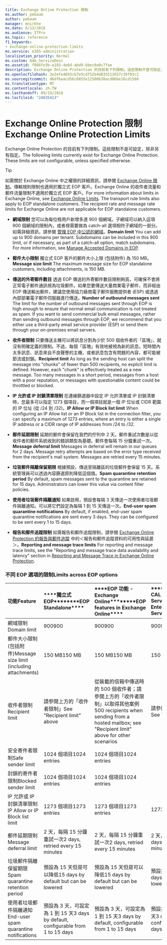```yaml
---
title: Exchange Online Protection 限制
ms.author: pebaum
author: pebaum
manager: mnirkhe
ms.date: 6/13/2018
ms.audience: ITPro
ms.topic: reference
f1_keywords:
- exchange-online-protection-limits
ms.service: o365-administration
localization_priority: Normal
ms.custom: Adm_ServiceDesc
ms.assetid: f866fe3b-a183-4e6d-abd9-bbec0a0c7fae
description: Exchange Online Protection 的目前有下列限制。這些限制不是可設定，除非另有指定。
ms.openlocfilehash: 2e2efe4693cb7e5cdf52b4d035512657c39f03c2
ms.sourcegitcommit: d6dfbaacd56c0855e12500b38acd06be16cd1560
ms.translationtype: MT
ms.contentlocale: zh-TW
ms.lasthandoff: 09/19/2018
ms.locfileid: "24035413"
---
```

# <a name="exchange-online-protection-limits"></a><span data-ttu-id="6842f-104">Exchange Online Protection 限制</span><span class="sxs-lookup"><span data-stu-id="6842f-104">Exchange Online Protection Limits</span></span>

<span data-ttu-id="6842f-p102">Exchange Online Protection 的目前有下列限制。這些限制不是可設定，除非另有指定。</span><span class="sxs-lookup"><span data-stu-id="6842f-p102">The following limits currently exist for Exchange Online Protection. These limits are not configurable, unless specified otherwise.</span></span> 
  
> [!TIP]
> <span data-ttu-id="6842f-p103">如需關於 Exchange Online 中之權限的詳細資訊，請參閱 [Exchange Online 限制](../exchange-online-service-description/exchange-online-limits.md)。傳輸規則限制也適用於獨立式 EOP 客戶。Exchange Online 的收件者流量和郵件流量限制不適用於獨立式 EOP 客戶。</span><span class="sxs-lookup"><span data-stu-id="6842f-p103">For more information about limits in Exchange Online, see [Exchange Online Limits](../exchange-online-service-description/exchange-online-limits.md). The transport rule limits also apply to EOP standalone customers. The recipient rate and message rate limits for Exchange Online are not applicable for EOP standalone customers.</span></span> 
  
- <span data-ttu-id="6842f-p104">**網域限制** 您可以為每位租用戶新增多達 900 個網域。子網域可以納入這項 900 個網域的限制內，或者視需要做為 catch-all 選項相符子網域的一部分。如需詳細資訊，請參閱 [管理 EOP 中公認的網域](https://go.microsoft.com/fwlink/p/?LinkId=282239)。</span><span class="sxs-lookup"><span data-stu-id="6842f-p104">**Domain limit** You can add up to 900 domains per tenant. Subdomains can be included in this 900 limit, or if necessary, as part of a catch-all option, match subdomains. For more information, see [Manage Accepted Domains in EOP](https://go.microsoft.com/fwlink/p/?LinkId=282239).</span></span>
    
- <span data-ttu-id="6842f-113">**郵件大小限制** 獨立式 EOP 客戶的郵件大小上限 (包括附件) 為 150 MB。</span><span class="sxs-lookup"><span data-stu-id="6842f-113">**Message size limit** The maximum message size for EOP standalone customers, including attachments, is 150 MB.</span></span> 
    
- <span data-ttu-id="6842f-p105">**傳送的外寄郵件數目** 透過 EOP 傳送的外寄郵件數目限制夠高，可確保不會將正常電子郵件通訊視為垃圾郵件。如果您要傳送大量商業電子郵件，而非經由 EOP 傳送輸出郵件，建議您使用協力廠商電子郵件服務提供者 (ESP) 或透過內部部署電子郵件伺服器進行傳送。</span><span class="sxs-lookup"><span data-stu-id="6842f-p105">**Number of outbound messages sent** The limit for the number of outbound messages sent through EOP is high enough to ensure that normal email communication is not treated as spam. If you want to send commercial bulk email messages, rather than sending outbound messages through EOP, we recommend that you either use a third-party email service provider (ESP) or send them through your on-premises email servers.</span></span> 
    
- <span data-ttu-id="6842f-p106">**收件者限制** 只要傳送主機可以將訊息分割為少於 500 個收件者的「區塊」，就沒有明確定義的限制。不過，每個「區塊」有效地被視為新的訊息。短時間內太多訊息、訊息來自不良聲譽的主機，或者訊息包含有問題的內容，都可能被節流或封鎖。</span><span class="sxs-lookup"><span data-stu-id="6842f-p106">**Recipient limit** As long as the sending host can split the message into "chunks" of fewer than 500 recipients, no explicit limit is defined. However, each "chunk" is effectively treated as a new message. Too many messages in a short period, messages from a host with a poor reputation, or messages with questionable content could be throttled or blocked.</span></span> 
    
- <span data-ttu-id="6842f-119">**IP 允許或 IP 封鎖清單限制** 在連線篩選器中設定 IP 允許清單或 IP 封鎖清單時，您最多可以指定 1273 個項目，而一個項目就是一個 IP 位址或 CIDR 範圍的 IP 位址 (從 /24 到 /32)。</span><span class="sxs-lookup"><span data-stu-id="6842f-119">**IP Allow or IP Block list limit** When configuring an IP Allow list or an IP Block list in the connection filter, you can specify a maximum of 1273 entries, where an entry is either a single IP address or a CIDR range of IP addresses from /24 to /32.</span></span> 
    
- <span data-ttu-id="6842f-p107">**郵件延期限制** 延期的郵件會保留在我們的佇列中 2 天。郵件重試次數是以從收件者的郵件系統收到的錯誤類型為基礎。郵件會每隔 15 分鐘重試一次。</span><span class="sxs-lookup"><span data-stu-id="6842f-p107">**Message deferral limit** Messages in deferral will remain in our queues for 2 days. Message retry attempts are based on the error type received from the recipient's mail system. Messages are retried every 15 minutes.</span></span> 
    
- <span data-ttu-id="6842f-p108">**垃圾郵件隔離保留期限** 根據預設，傳送至隔離區的垃圾郵件會保留 15 天。系統管理員可以透過內容篩選原則降低這個值。</span><span class="sxs-lookup"><span data-stu-id="6842f-p108">**Spam quarantine retention period** By default, spam messages sent to the quarantine are retained for 15 days. Administrators can lower this value via content filter policies.</span></span> 
    
- <span data-ttu-id="6842f-p109">**使用者垃圾郵件隔離通知** 如果啟用，預設會每隔 3 天傳送一次使用者垃圾郵件隔離通知。可以將它們設定為每隔 1 到 15 天傳送一次。</span><span class="sxs-lookup"><span data-stu-id="6842f-p109">**End-user spam quarantine notifications** By default, if enabled, end-user spam quarantine notifications are sent every 3 days. They can be configured to be sent every 1 to 15 days.</span></span> 
    
- <span data-ttu-id="6842f-127">**報告和郵件追蹤限制** 如需報告和郵件追蹤限制，請參閱 [Exchange Online Protection 的報告與郵件追蹤](https://go.microsoft.com/fwlink/?LinkId=394248) 中的＜報告和郵件追蹤資料的可用性與延遲＞。</span><span class="sxs-lookup"><span data-stu-id="6842f-127">**Reporting and message trace limits** For reporting and message trace limits, see the "Reporting and message trace data availability and latency" section in [Reporting and Message Trace in Exchange Online Protection](https://go.microsoft.com/fwlink/?LinkId=394248).</span></span>
    
### <a name="limits-across-eop-options"></a><span data-ttu-id="6842f-128">不同 EOP 選項的限制</span><span class="sxs-lookup"><span data-stu-id="6842f-128">Limits across EOP options</span></span>

|<span data-ttu-id="6842f-129">**功能**</span><span class="sxs-lookup"><span data-stu-id="6842f-129">**Feature**</span></span>|<span data-ttu-id="6842f-130">\*\*\*\*獨立式 EOP\*\*\*\*</span><span class="sxs-lookup"><span data-stu-id="6842f-130">\*\*\*\*EOP Standalone\*\*\*\*</span></span>|<span data-ttu-id="6842f-131">\*\*\*\*EOP 功能 -Exchange Online\*\*\*\*</span><span class="sxs-lookup"><span data-stu-id="6842f-131">\*\*\*\*EOP features in Exchange Online\*\*\*\*</span></span>|<span data-ttu-id="6842f-132">\*\*\*\*Exchange Enterprise CAL with Services\*\*\*\*</span><span class="sxs-lookup"><span data-stu-id="6842f-132">\*\*\*\*Exchange Enterprise CAL with Services\*\*\*\*</span></span>|
|:-----|:-----|:-----|:-----|
|<span data-ttu-id="6842f-133">網域限制</span><span class="sxs-lookup"><span data-stu-id="6842f-133">Domain limit</span></span>  <br/> |<span data-ttu-id="6842f-134">900</span><span class="sxs-lookup"><span data-stu-id="6842f-134">900</span></span>  <br/> |<span data-ttu-id="6842f-135">900</span><span class="sxs-lookup"><span data-stu-id="6842f-135">900</span></span>  <br/> |<span data-ttu-id="6842f-136">900</span><span class="sxs-lookup"><span data-stu-id="6842f-136">900</span></span>  <br/> |
|<span data-ttu-id="6842f-137">郵件大小限制 (包括附件)</span><span class="sxs-lookup"><span data-stu-id="6842f-137">Message size limit (including attachments)</span></span>  <br/> |<span data-ttu-id="6842f-138">150 MB</span><span class="sxs-lookup"><span data-stu-id="6842f-138">150 MB</span></span>  <br/> |<span data-ttu-id="6842f-139">150 MB</span><span class="sxs-lookup"><span data-stu-id="6842f-139">150 MB</span></span>  <br/> |<span data-ttu-id="6842f-140">150 MB</span><span class="sxs-lookup"><span data-stu-id="6842f-140">150 MB</span></span>  <br/> |
|<span data-ttu-id="6842f-141">收件者限制</span><span class="sxs-lookup"><span data-stu-id="6842f-141">Recipient limit</span></span>  <br/> |<span data-ttu-id="6842f-142">請參閱上方的「收件者限制」</span><span class="sxs-lookup"><span data-stu-id="6842f-142">See "Recipient limit" above</span></span>  <br/> |<span data-ttu-id="6842f-143">從裝載的信箱中傳送時的 500 個收件者；請參閱上方的「收件者限制」以取得其他案例</span><span class="sxs-lookup"><span data-stu-id="6842f-143">500 recipients when sending from a hosted mailbox; see "Recipient limit" above for other scenarios</span></span>  <br/> |<span data-ttu-id="6842f-144">請參閱上方的「收件者限制」</span><span class="sxs-lookup"><span data-stu-id="6842f-144">See "Recipient limit" above</span></span>  <br/> |
|<span data-ttu-id="6842f-145">安全寄件者限制</span><span class="sxs-lookup"><span data-stu-id="6842f-145">Safe sender limit</span></span>  <br/> |<span data-ttu-id="6842f-146">1024 個項目</span><span class="sxs-lookup"><span data-stu-id="6842f-146">1024 entries</span></span>  <br/> |<span data-ttu-id="6842f-147">1024 個項目</span><span class="sxs-lookup"><span data-stu-id="6842f-147">1024 entries</span></span>  <br/> ||
|<span data-ttu-id="6842f-148">封鎖的寄件者限制</span><span class="sxs-lookup"><span data-stu-id="6842f-148">Blocked sender limit</span></span>  <br/> |<span data-ttu-id="6842f-149">1024 個項目</span><span class="sxs-lookup"><span data-stu-id="6842f-149">1024 entries</span></span>  <br/> |<span data-ttu-id="6842f-150">1024 個項目</span><span class="sxs-lookup"><span data-stu-id="6842f-150">1024 entries</span></span>  <br/> ||
|<span data-ttu-id="6842f-151">IP 允許或 IP 封鎖清單限制</span><span class="sxs-lookup"><span data-stu-id="6842f-151">IP Allow or IP Block list limit</span></span>  <br/> |<span data-ttu-id="6842f-152">1273 個項目</span><span class="sxs-lookup"><span data-stu-id="6842f-152">1273 entries</span></span>  <br/> |<span data-ttu-id="6842f-153">1273 個項目</span><span class="sxs-lookup"><span data-stu-id="6842f-153">1273 entries</span></span>  <br/> |<span data-ttu-id="6842f-154">1273 個項目</span><span class="sxs-lookup"><span data-stu-id="6842f-154">1273 entries</span></span>  <br/> |
|<span data-ttu-id="6842f-155">郵件延期限制</span><span class="sxs-lookup"><span data-stu-id="6842f-155">Message deferral limit</span></span>  <br/> |<span data-ttu-id="6842f-156">2 天，每隔 15 分鐘重試一次</span><span class="sxs-lookup"><span data-stu-id="6842f-156">2 days, retried every 15 minutes</span></span>  <br/> |<span data-ttu-id="6842f-157">2 天，每隔 15 分鐘重試一次</span><span class="sxs-lookup"><span data-stu-id="6842f-157">2 days, retried every 15 minutes</span></span>  <br/> |<span data-ttu-id="6842f-158">2 天，每隔 15 分鐘重試一次</span><span class="sxs-lookup"><span data-stu-id="6842f-158">2 days, retried every 15 minutes</span></span>  <br/> |
|<span data-ttu-id="6842f-159">垃圾郵件隔離保留期限</span><span class="sxs-lookup"><span data-stu-id="6842f-159">Spam quarantine retention period</span></span>  <br/> |<span data-ttu-id="6842f-160">預設為 15 天但是可以降低</span><span class="sxs-lookup"><span data-stu-id="6842f-160">15 days by default but can be lowered</span></span>  <br/> |<span data-ttu-id="6842f-161">預設為 15 天但是可以降低</span><span class="sxs-lookup"><span data-stu-id="6842f-161">15 days by default but can be lowered</span></span>  <br/> |<span data-ttu-id="6842f-162">預設為 15 天但是可以降低</span><span class="sxs-lookup"><span data-stu-id="6842f-162">15 days by default but can be lowered</span></span>  <br/> |
|<span data-ttu-id="6842f-163">使用者垃圾郵件隔離通知</span><span class="sxs-lookup"><span data-stu-id="6842f-163">End-user spam quarantine notifications</span></span>  <br/> |<span data-ttu-id="6842f-164">預設為 3 天，可設定為 1 到 15 天</span><span class="sxs-lookup"><span data-stu-id="6842f-164">3 days by default, configurable from 1 to 15 days</span></span>  <br/> |<span data-ttu-id="6842f-165">預設為 3 天，可設定為 1 到 15 天</span><span class="sxs-lookup"><span data-stu-id="6842f-165">3 days by default, configurable from 1 to 15 days</span></span>  <br/> |<span data-ttu-id="6842f-166">預設為 3 天，可設定為 1 到 15 天</span><span class="sxs-lookup"><span data-stu-id="6842f-166">3 days by default, configurable from 1 to 15 days</span></span>  <br/> |
   

